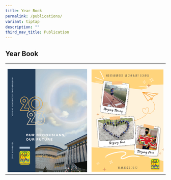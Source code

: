 ```yaml
---
title: Year Book
permalink: /publications/
variant: tiptap
description: ""
third_nav_title: Publication
---
```

<h2>Year Book</h2>
<table style="minWidth: 50px">
<colgroup>
<col>
<col>
</colgroup>
<tbody>
<tr>
<th rowspan="1" colspan="1">
<p></p><a class="isomer-image-wrapper" href="https://online.fliphtml5.com/sejwes/wnev/#p=1"><img style="width: 100%" height="auto" width="100%" alt="" src="/images/Publications Thumbnails/2024/Yearbook_2023.png"></a>
</th>
<th rowspan="1" colspan="1">
<p></p><a class="isomer-image-wrapper" href="https://online.fliphtml5.com/sejwes/fyzq/"><img style="width: 100%" height="auto" width="100%" alt="" src="/images/Publications Thumbnails/2024/Yearbook_2022.png"></a>
</th>
</tr>
</tbody>
</table>
<p></p>